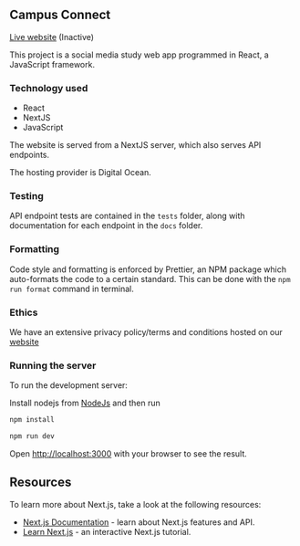 ## Campus Connect

[Live website](https://campusconnect.me) (Inactive)

This project is a social media study web app programmed in React, a JavaScript framework.

### Technology used

- React
- NextJS
- JavaScript

The website is served from a NextJS server, which also serves API endpoints.

The hosting provider is Digital Ocean.

### Testing

API endpoint tests are contained in the `tests` folder, along with documentation for each endpoint in the `docs` folder.

### Formatting

Code style and formatting is enforced by Prettier, an NPM package which auto-formats the code to a certain standard.
This can be done with the `npm run format` command in terminal.

### Ethics

We have an extensive privacy policy/terms and conditions hosted on our
[website](https://campusconnect.me/termsAndConditions)

### Running the server

To run the development server:

Install nodejs from [NodeJs](https://nodejs.org/en/download/) and then run

```bash
npm install

npm run dev
```

Open [http://localhost:3000](http://localhost:3000) with your browser to see the result.

## Resources

To learn more about Next.js, take a look at the following resources:

- [Next.js Documentation](https://nextjs.org/docs) - learn about Next.js features and API.
- [Learn Next.js](https://nextjs.org/learn) - an interactive Next.js tutorial.
